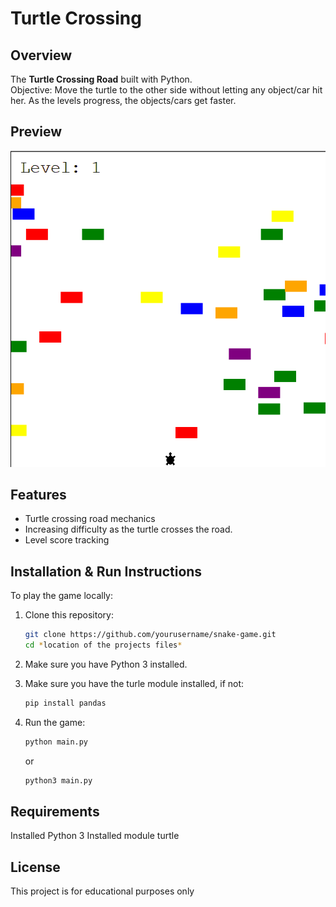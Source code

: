# Turtle Crossing

## Overview

The **Turtle Crossing Road** built with Python.  
Objective: Move the turtle to the other side without letting any object/car hit her.
As the levels progress, the objects/cars get faster.

## Preview

![Turtle Crossing Demo](turtle_cross_preview.gif)

## Features

- Turtle crossing road mechanics
- Increasing difficulty as the turtle crosses the road.
- Level score tracking

## Installation & Run Instructions

To play the game locally:

1. Clone this repository:
   ```bash
   git clone https://github.com/yourusername/snake-game.git
   cd *location of the projects files*
   ```
2. Make sure you have Python 3 installed.
   
4. Make sure you have the turle module installed, if not:
   ```bash   
   pip install pandas
   ```   
5. Run the game:
   ```bash
   python main.py
   ```
   or
   ```bash
   python3 main.py
   ```
## Requirements

Installed Python 3
Installed module turtle

## License

This project is for educational purposes only
